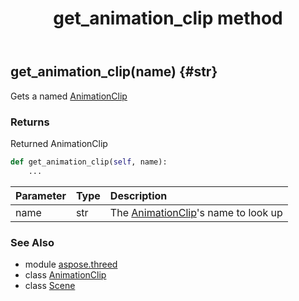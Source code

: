 ﻿---
title: get_animation_clip method
second_title: Aspose.3D for Python via .NET API References
description: 
type: docs
weight: 60
url: /python-net/aspose.threed/scene/get_animation_clip/
is_root: false
---

## get_animation_clip(name) {#str}

Gets a named [AnimationClip](/3d/python-net/aspose.threed.animation/animationclip)


### Returns 


Returned AnimationClip


```python
def get_animation_clip(self, name):
    ...
```


| Parameter | Type | Description |
| :- | :- | :- |
| name | str | The [AnimationClip](/3d/python-net/aspose.threed.animation/animationclip)'s name to look up |



### See Also
* module [aspose.threed](../../)
* class [AnimationClip](/3d/python-net/aspose.threed.animation/animationclip)
* class [Scene](/3d/python-net/aspose.threed/scene)
